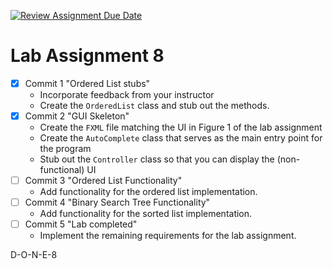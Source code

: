 [![Review Assignment Due Date](https://classroom.github.com/assets/deadline-readme-button-22041afd0340ce965d47ae6ef1cefeee28c7c493a6346c4f15d667ab976d596c.svg)](https://classroom.github.com/a/az-ANN1k)
# Lab Assignment 8

* [x] Commit 1 "Ordered List stubs"
    - Incorporate feedback from your instructor
    - Create the `OrderedList` class and stub out the methods.
* [x] Commit 2 "GUI Skeleton"
    - Create the `FXML` file matching the UI in Figure 1 of the lab assignment
    - Create the `AutoComplete` class that serves as the main entry point for the program
    - Stub out the `Controller` class so that you can display the (non-functional) UI
* [ ] Commit 3 "Ordered List Functionality"
    - Add functionality for the ordered list implementation.
* [ ] Commit 4 "Binary Search Tree Functionality"
    - Add functionality for the sorted list implementation.
* [ ] Commit 5 "Lab completed"
    - Implement the remaining requirements for the lab assignment.

D-O-N-E-8